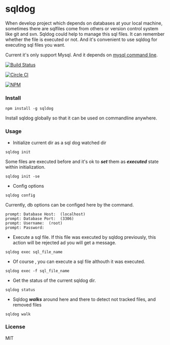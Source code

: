 # sqldog

When develop project which depends on databases at your local machine, sometimes there are sqlfiles come from others or version control system like git and svn. Sqldog could help to manage this sql files. It can remember whether the file is executed or not. And it's convenient to use sqldog for executing sql files you want.  

Current it's only support Mysql. And it depends on [mysql command line](http://dev.mysql.com/doc/refman/5.6/en/mysql.html).

[![Build Status](https://travis-ci.org/wangpin34/sqldog.svg)](https://travis-ci.org/wangpin34/sqldog)

[![Circle CI](https://circleci.com/gh/driftyco/sqldog.svg?style=svg)](https://circleci.com/gh/driftyco/sqldog)

[![NPM](https://nodei.co/npm/sqldog.png?stars&downloads)](https://nodei.co/npm/sqldog/)

### Install

```
npm install -g sqldog
```
Install sqldog globally so that it can be used on commandline anywhere.

### Usage
* Initialize current dir as a sql dog watched dir
```
sqldog init
```
Some files are executed before and it's ok to ***set*** them as ***executed*** state within initialization.

```
sqldog init -se
```

* Config options
```
sqldog config
```
Currently, db options can be configed here by the command.
```
prompt: Database Host:  (localhost)
prompt: Database Port:  (3306)
prompt: Username:  (root)
prompt: Password:
```
  
* Execute a sql file. If this file was executed by sqldog previously, this action will be rejected ad you will get a message.
```
sqldog exec sql_file_name
```
  
* Of course , you can execute a sql file althouth it was executed.
```
sqldog exec -f sql_file_name
```
  
* Get the status of the current sqldog dir.
```
sqldog status
```
* Sqldog ***walks*** around here and there to detect not tracked files, and removed files
```
sqldog walk
```

### License
MIT
